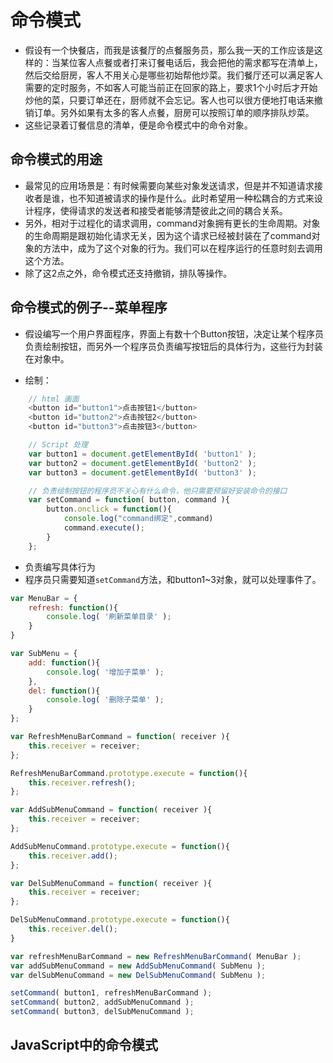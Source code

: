 # 命令模式
- 假设有一个快餐店，而我是该餐厅的点餐服务员，那么我一天的工作应该是这样的：当某位客人点餐或者打来订餐电话后，我会把他的需求都写在清单上，然后交给厨房，客人不用关心是哪些初始帮他炒菜。我们餐厅还可以满足客人需要的定时服务，不如客人可能当前正在回家的路上，要求1个小时后才开始炒他的菜，只要订单还在，厨师就不会忘记。客人也可以很方便地打电话来撤销订单。另外如果有太多的客人点餐，厨房可以按照订单的顺序排队炒菜。
- 这些记录着订餐信息的清单，便是命令模式中的命令对象。

## 命令模式的用途
- 最常见的应用场景是：有时候需要向某些对象发送请求，但是并不知道请求接收者是谁，也不知道被请求的操作是什么。此时希望用一种松耦合的方式来设计程序，使得请求的发送者和接受者能够清楚彼此之间的耦合关系。
- 另外，相对于过程化的请求调用，command对象拥有更长的生命周期。对象的生命周期是跟初始化请求无关，因为这个请求已经被封装在了command对象的方法中，成为了这个对象的行为。我们可以在程序运行的任意时刻去调用这个方法。
- 除了这2点之外，命令模式还支持撤销，排队等操作。

## 命令模式的例子--菜单程序
- 假设编写一个用户界面程序，界面上有数十个Button按钮，决定让某个程序员负责绘制按钮，而另外一个程序员负责编写按钮后的具体行为，这些行为封装在对象中。

- 绘制：
```javaScript
    // html 画面
    <button id="button1">点击按钮1</button>
    <button id="button2">点击按钮2</button>
    <button id="button3">点击按钮3</button>

    // Script 处理
    var button1 = document.getElementById( 'button1' );
    var button2 = document.getElementById( 'button2' );
    var button3 = document.getElementById( 'button3' );

    // 负责绘制按钮的程序员不关心有什么命令，他只需要预留好安装命令的接口
    var setCommand = function( button, command ){
        button.onclick = function(){
            console.log("command绑定",command)
            command.execute();
        }
    };
```

- 负责编写具体行为
- 程序员只需要知道`setCommand`方法，和button1~3对象，就可以处理事件了。
```javaScript
var MenuBar = {
    refresh: function(){
        console.log( '刷新菜单目录' );
    }
}

var SubMenu = {
    add: function(){
        console.log( '增加子菜单' );
    },
    del: function(){
        console.log( '删除子菜单' );
    }
};

var RefreshMenuBarCommand = function( receiver ){
    this.receiver = receiver;
};

RefreshMenuBarCommand.prototype.execute = function(){
    this.receiver.refresh();
};

var AddSubMenuCommand = function( receiver ){
    this.receiver = receiver;
};

AddSubMenuCommand.prototype.execute = function(){
    this.receiver.add();
};

var DelSubMenuCommand = function( receiver ){
    this.receiver = receiver;
};

DelSubMenuCommand.prototype.execute = function(){
    this.receiver.del();
}

var refreshMenuBarCommand = new RefreshMenuBarCommand( MenuBar );
var addSubMenuCommand = new AddSubMenuCommand( SubMenu );
var delSubMenuCommand = new DelSubMenuCommand( SubMenu );

setCommand( button1, refreshMenuBarCommand );
setCommand( button2, addSubMenuCommand );
setCommand( button3, delSubMenuCommand );
```

## JavaScript中的命令模式